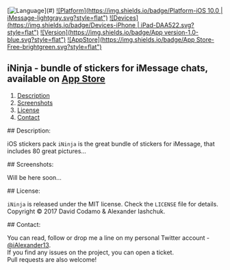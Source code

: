 [![Language](https://img.shields.io/badge/Swift-3.0-orange.svg?style=flat")](#)
[![Platform](https://img.shields.io/badge/Platform-iOS 10.0 | iMessage-lightgray.svg?style=flat")](#)
[![Devices](https://img.shields.io/badge/Devices-iPhone | iPad-DAA522.svg?style=flat")](#)
[![Version](https://img.shields.io/badge/App version-1.0-blue.svg?style=flat")](#)
[![AppStore](https://img.shields.io/badge/App Store-Free-brightgreen.svg?style=flat")](#)

## iNinja - bundle of stickers for iMessage chats, available on <a href="#">App Store</a>
1. [Description](#description)
2. [Screenshots](#screenshots)
3. [License](#license)
4. [Contact](#contact)

##<a name="description"> Description: </a>

iOS stickers pack ```iNinja``` is the great bundle of stickers for iMessage, that includes 80 great pictures...

##<a name="screenshots"> Screenshots: </a>

Will be here soon...

##<a name="license"> License: </a>

```iNinja``` is released under the MIT license. Check the ```LICENSE``` file for details.  
Copyright © 2017 David Codamo & Alexander Iashchuk.

##<a name="contact"> Contact: </a>

You can read, follow or drop me a line on my personal Twitter account - [@iAlexander13](https://twitter.com/iAlexander13).  
If you find any issues on the project, you can open a ticket.  
Pull requests are also welcome!
